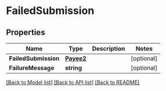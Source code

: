 # FailedSubmission

## Properties

Name | Type | Description | Notes
------------ | ------------- | ------------- | -------------
**FailedSubmission** | [**Payee2**](Payee_2.md) |  | [optional] 
**FailureMessage** | **string** |  | [optional] 

[[Back to Model list]](../README.md#documentation-for-models) [[Back to API list]](../README.md#documentation-for-api-endpoints) [[Back to README]](../README.md)


